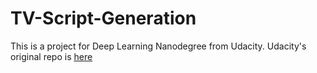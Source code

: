 # TV-Script-Generation
This is a project for Deep Learning Nanodegree from Udacity.
Udacity's original repo is [here](lassroom.udacity.com/nanodegrees/nd892/parts/90059bfe-ada1-4b6b-9225-2f65f2b09b0d)
